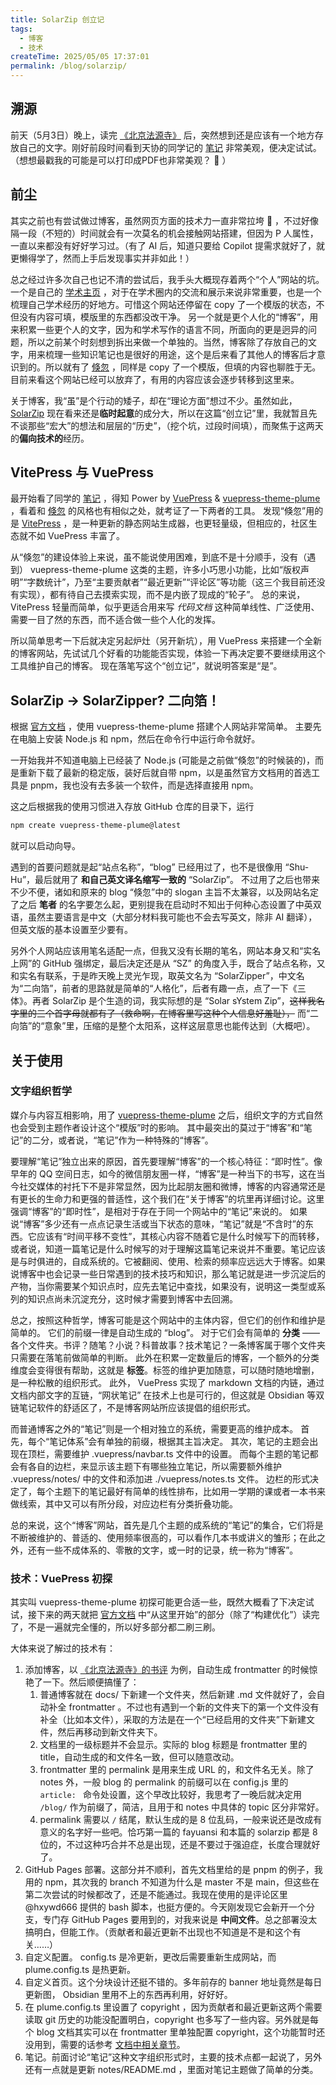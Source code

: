 ```yaml
---
title: SolarZip 创立记
tags:
  - 博客
  - 技术
createTime: 2025/05/05 17:37:01
permalink: /blog/solarzip/
---
```


## 溯源

前天（5月3日）晚上，读完 [《北京法源寺》](/书评/北京法源寺.md) 后，突然想到还是应该有一个地方存放自己的文字。刚好前段时间看到天协的同学记的 [笔记](https://physnya.top/posts/star-birth-and-death/) 非常美观，便决定试试。（想想最戳我的可能是可以打印成PDF也非常美观？ :thinking: ）

## 前尘

其实之前也有尝试做过博客，虽然网页方面的技术力一直非常拉垮 :melting_face: ，不过好像隔一段（不短的）时间就会有一次莫名的机会接触网站搭建，但因为 P 人属性，一直以来都没有好好学习过。（有了 AI 后，知道只要给 Copilot 提需求就好了，就更懒得学了，然而上手后发现事实并非如此！）

总之经过许多次自己也记不清的尝试后，我手头大概现存着两个“个人”网站的坑。
一个是自己的 [学术主页](https://siyizhao.github.io/) ，对于在学术圈内的交流和展示来说非常重要，也是一个梳理自己学术经历的好地方。可惜这个网站还停留在 copy 了一个模版的状态，不但没有内容可填，模版里的东西都没改干净。
另一个就是更个人化的“博客”，用来积累一些更个人的文字，因为和学术写作的语言不同，所面向的更是迥异的问题，所以之前某个时刻想到拆出来做一个单独的。当然，博客除了存放自己的文字，用来梳理一些知识笔记也是很好的用途，这个是后来看了其他人的博客后才意识到的。所以就有了 [倏忽](https://siyizhao.github.io/blog/) ，同样是 copy 了一个模版，但填的内容也聊胜于无。目前来看这个网站已经可以放弃了，有用的内容应该会逐步转移到这里来。

关于博客，我“虽”是个行动的矮子，却在“理论方面”想过不少。虽然如此， [SolarZip](/) 现在看来还是**临时起意**的成分大，所以在这篇“创立记”里，我就暂且先不谈那些“宏大”的想法和层层的“历史”，（挖个坑，过段时间填），而聚焦于这两天的**偏向技术的**经历。


## VitePress 与 VuePress 

最开始看了同学的 [笔记](https://physnya.top/posts/star-birth-and-death/) ，得知 Power by [VuePress](https://v2.vuepress.vuejs.org/) & [vuepress-theme-plume](https://theme-plume.vuejs.press/) ，看着和 [倏忽](https://siyizhao.github.io/blog/) 的风格也有相似之处，就考证了一下两者的工具。
发现“倏忽”用的是 [VitePress](https://vitepress.dev/) ，是一种更新的静态网站生成器，也更轻量级，但相应的，社区生态就不如 VuePress 丰富了。

从“倏忽”的建设体验上来说，虽不能说使用困难，到底不是十分顺手，没有（遇到） vuepress-theme-plume 这类的主题，许多小巧思小功能，比如“版权声明”“字数统计”，乃至“主要贡献者”“最近更新”“评论区”等功能（这三个我目前还没有实现），都有待自己去摸索实现，而不是内嵌了现成的“轮子”。
总的来说， VitePress 轻量而简单，似乎更适合用来写 *代码文档* 这种简单线性、广泛使用、需要一目了然的东西，而不适合做一些个人化的发挥。

所以简单思考一下后就决定另起炉灶（另开新坑），用 VuePress 来搭建一个全新的博客网站，先试试几个好看的功能能否实现，体验一下再决定要不要继续用这个工具维护自己的博客。
现在落笔写这个“创立记”，就说明答案是“是”。

## SolarZip → SolarZipper? 二向箔！

<!-- 从这里（或者前一段）开始，就要插入一些技术性的东西了。 -->

根据 [官方文档](https://theme-plume.vuejs.press/guide/usage/) ，使用 vuepress-theme-plume 搭建个人网站非常简单。
主要先在电脑上安装 Node.js 和 npm，然后在命令行中运行命令就好。

一开始我并不知道电脑上已经装了 Node.js (可能是之前做“倏忽”的时候装的)，而是重新下载了最新的稳定版，装好后就自带 npm，以是虽然官方文档用的首选工具是 pnpm，我也没有去多装一个软件，而是选择直接用 npm。

这之后根据我的使用习惯进入存放 GitHub 仓库的目录下，运行
```bash
npm create vuepress-theme-plume@latest
```
就可以启动向导。

遇到的首要问题就是起“站点名称”，“blog” 已经用过了，也不是很像用 “Shu-Hu”，最后就用了 **和自己英文译名缩写一致的** “SolarZip”。
不过用了之后也带来不少不便，诸如和原来的 blog “倏忽”中的 slogan 主旨不太兼容，以及网站名定了之后 **笔者** 的名字要怎么起，更别提我在启动时不知出于何种心态设置了中英双语，虽然主要语言是中文（大部分材料我可能也不会去写英文，除非 AI 翻译），但英文版的基本设置至少要有。

另外个人网站应该用笔名适配一点，但我又没有长期的笔名，网站本身又和“实名上网”的 GitHub 强绑定，最后决定还是从 “SZ” 的角度入手，既合了站点名称，又和实名有联系，于是昨天晚上灵光乍现，取英文名为 “SolarZipper”，中文名为“二向箔”，前者的思路就是简单的“人格化”，后者有趣一点，点了一下《三体》。再者 SolarZip 是个生造的词，我实际想的是 “Solar sYstem Zip”，~~这样我名字里的三个首字母就都有了（救命啊，在博客里写这种个人信息好羞耻），~~ 而“二向箔”的“意象”里，压缩的是整个太阳系，这样这层意思也能传达到（大概吧）。

<!-- ## 动机

### 网络空间的留名

雪泥鸿爪


### 中等规模的书写 

### Web1 风格的自媒体 -->

## 关于使用

### 文字组织哲学

媒介与内容互相影响，用了 [vuepress-theme-plume](https://github.com/pengzhanbo/vuepress-theme-plume) 之后，组织文字的方式自然也会受到主题作者设计这个“模版”时的影响。
其中最突出的莫过于“博客”和“笔记”的二分，或者说，“笔记”作为一种特殊的“博客”。

要理解“笔记”独立出来的原因，首先要理解“博客”的一个核心特征：“即时性”。像早年的 QQ 空间日志，如今的微信朋友圈一样，“博客”是一种当下的书写，这在当今社交媒体的衬托下不是非常显然，因为比起朋友圈和微博，博客的内容通常还是有更长的生命力和更强的普适性，这个我们在“关于博客”的坑里再详细讨论。这里强调“博客”的“即时性”，是相对于存在于同一个网站中的“笔记”来说的。
如果说“博客”多少还有一点点记录生活或当下状态的意味，“笔记”就是“不含时”的东西。它应该有“时间平移不变性”，其核心内容不随着它是什么时候写下的而转移，或者说，知道一篇笔记是什么时候写的对于理解这篇笔记来说并不重要。笔记应该是与时俱进的，自成系统的。它被翻阅、使用、检索的频率应远远大于博客。如果说博客中也会记录一些日常遇到的技术技巧和知识，那么笔记就是进一步沉淀后的产物，当你需要某个知识点时，应先去笔记中查找，如果没有，说明这一类型或系列的知识点尚未沉淀充分，这时候才需要到博客中去回溯。

总之，按照这种哲学，博客可能是这个网站中的主体内容，但它们的创作和维护是简单的。
它们的前缀一律是自动生成的 “blog”。
对于它们会有简单的 **分类** ——各个文件夹。书评？随笔？小说？科普故事？技术笔记？一条博客属于哪个文件夹只需要在落笔前做简单的判断。
此外在积累一定数量后的博客，一个额外的分类维度会变得很有帮助，这就是 **标签**。标签的维护更加随意，可以随时随地增删，是一种松散的组织形式。
此外， VuePress 实现了 markdown 文档的内链，通过文档内部文字的互链，“网状笔记” 在技术上也是可行的，但这就是 Obsidian 等双链笔记软件的舒适区了，不是博客网站所应该提倡的组织形式。

而普通博客之外的“笔记”则是一个相对独立的系统，需要更高的维护成本。
首先，每个“笔记体系”会有单独的前缀，根据其主旨决定。
其次，笔记的主题会出现在顶栏，需要维护 .vuepress/navbar.ts 文件中的设置。
而每个主题的笔记都会有各自的边栏，来显示该主题下有哪些独立笔记，所以需要额外维护 .vuepress/notes/ 中的文件和添加进 ./vuepress/notes.ts 文件。
边栏的形式决定了，每个主题下的笔记最好有简单的线性排布，比如用一学期的课或者一本书来做线索，其中又可以有所分段，对应边栏有分类折叠功能。

总的来说，这个“博客”网站，首先是几个主题的成系统的“笔记”的集合，它们将是不断被维护的、普适的、使用频率很高的，可以看作几本书或讲义的雏形；在此之外，还有一些不成体系的、零散的文字，或一时的记录，统一称为“博客”。


### 技术：VuePress 初探 

其实叫 vuepress-theme-plume 初探可能更合适一些，既然大概看了下决定试试，接下来的两天就把 [官方文档](https://theme-plume.vuejs.press/guide/usage/) 中“从这里开始”的部分（除了“构建优化”）读完了，不是一遍就完全懂的，所以好多部分都二刷三刷。

大体来说了解过的技术有：
1. 添加博客，以 [《北京法源寺》的书评](/书评/北京法源寺.md) 为例，自动生成 frontmatter 的时候惊艳了一下。然后顺便搞懂了：
   1. 普通博客就在 docs/ 下新建一个文件夹，然后新建 .md 文件就好了，会自动补全 frontmatter 。不过也有遇到一个新的文件夹下的第一个文件没有补全（比如本文件），采取的方法是在一个“已经启用的文件夹”下新建文件，然后再移动到新文件夹下。
   2. 文档里的一级标题并不会显示。实际的 blog 标题是 frontmatter 里的 title，自动生成的和文件名一致，但可以随意改动。
   3. frontmatter 里的 permalink 是用来生成 URL 的，和文件名无关。除了 notes 外，一般 blog 的 permalink 的前缀可以在 config.js 里的 `article: ` 命令处设置，这个早改比较好，我思考了一晚后就决定用 `/blog/` 作为前缀了，简洁，且用于和 notes 中具体的 topic 区分非常好。
   4. permalink 需要以 `/` 结尾，默认生成的是 8 位乱码，一般来说还是改成有意义的名字好一些吧。恰巧第一篇的 fayuansi 和本篇的 solarzip 都是 8 位的，不过这种巧合并不总是出现，还是不要过于强迫症，长度合理就好了。
2. GitHub Pages 部署。这部分并不顺利，首先文档里给的是 pnpm 的例子，我用的 npm，其次我的 branch 不知道为什么是 master 不是 main，但这些在第二次尝试的时候都改了，还是不能通过。我现在使用的是评论区里 @hxywd666 提供的 bash 脚本，也挺方便的。今天刚发现它会新开一个分支，专门存 GitHub Pages 要用到的，对我来说是 **中间文件**。总之部署没太搞明白，但能工作。（贡献者和最近更新不出现也不知道是不是和这个有关……）
3. 自定义配置。 config.ts 是冷更新，更改后需要重新生成网站，而 plume.config.ts 是热更新。
4. 自定义首页。这个分块设计还挺不错的。多年前存的 banner 地址竟然是每日更新图， Obsidian 里用不上的东西再利用，好好好。
5. 在 plume.config.ts 里设置了 copyright ，因为贡献者和最近更新这两个需要读取 git 历史的功能没配置明白，copyright 也多写了一些内容。另外就是每个 blog 文档其实可以在 frontmatter 里单独配置 copyright，这个功能暂时还没用到，需要的话参考 [文档中相关章节](https://theme-plume.vuejs.press/guide/features/copyright/#%E6%96%87%E7%AB%A0-frontmatter-%E9%85%8D%E7%BD%AE)。
6. 笔记。前面讨论“笔记”这种文字组织形式时，主要的技术点都一起说了，另外还有一点就是更新 notes/README.md ，里面对笔记主题做了简单的分类。

